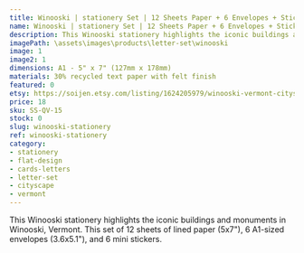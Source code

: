 ```yaml
---
title: Winooski | stationery Set | 12 Sheets Paper + 6 Envelopes + Stickers
name: Winooski | stationery Set | 12 Sheets Paper + 6 Envelopes + Stickers
description: This Winooski stationery highlights the iconic buildings and monuments in Winooski, Vermont. This set of 12 sheets of lined paper (5x7"), 6 A1-sized envelopes (3.6x5.1"), and 6 mini stickers. 
imagePath: \assets\images\products\letter-set\winooski
image: 1
image2: 1
dimensions: A1 - 5" x 7" (127mm x 178mm)
materials: 30% recycled text paper with felt finish
featured: 0
etsy: https://soijen.etsy.com/listing/1624205979/winooski-vermont-cityscape-stationery
price: 18
sku: SS-QV-15
stock: 0
slug: winooski-stationery
ref: winooski-stationery
category:
- stationery
- flat-design
- cards-letters
- letter-set
- cityscape
- vermont
---
```

This Winooski stationery highlights the iconic buildings and monuments in Winooski, Vermont. This set of 12 sheets of lined paper (5x7"), 6 A1-sized envelopes (3.6x5.1"), and 6 mini stickers. 
